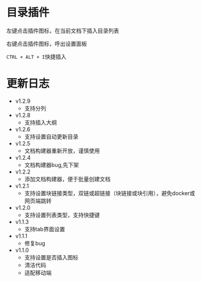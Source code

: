 # 目录插件

左键点击插件图标，在当前文档下插入目录列表

右键点击插件图标，呼出设置面板

`CTRL + ALT + I`快捷插入

# 更新日志
- v1.2.9
  - 支持分列
- v1.2.8
  - 支持插入大纲
- v1.2.6
  - 支持设置自动更新目录
- v1.2.5
  - 文档构建器重新开放，谨慎使用
- v1.2.4
  - 文档构建器bug,先下架
- v1.2.2
  - 添加文档构建器，便于批量创建文档
- v1.2.1
  - 支持设置块链接类型，双链或超链接（块链接或块引用），避免docker或网页端跳转
- v1.2.0
  - 支持设置列表类型，支持快捷键
- v1.1.3
  - 支持tab界面设置
- v1.1.1
  - 修复bug
- v1.1.0
  - 支持设置是否插入图标
  - 清洁代码
  - 适配移动端